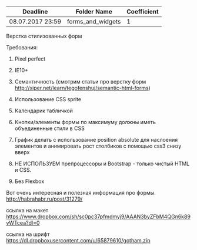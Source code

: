 | Deadline         | Folder Name       | Coefficient |
| ---------------- | ----------------- | ----------- |
| 08.07.2017 23:59 | forms_and_widgets | 1           |

Верстка стилизованных форм

Требования:

1. Pixel perfect

2. IE10+

3. Семантичность (смотрим статьи про верстку форм http://xiper.net/learn/tegofenshuj/semantic-html-forms)

4. Использование CSS sprite

5. Календарик табличкой

6. Кнопки/элементы формы по максимуму должны иметь объединенные стили в CSS

7. График делать с использование position absolute для наслоения элементов и анимировать рост столбиков с помощью css3 снизу вверх

8. НЕ ИСПОЛЬЗУЕМ препроцессоры и Bootstrap - только чистый HTML и CSS.

9. Без Flexbox

Вот очень интересная и полезная
информация про формы.
http://habrahabr.ru/post/31279/

ссылка на макет
https://www.dropbox.com/sh/sc0pc37pfmdmyj9/AAAN3byZFbM4QGn6k89vWTcea?dl=0

ссылка на шрифт https://dl.dropboxusercontent.com/u/65879610/gotham.zip

